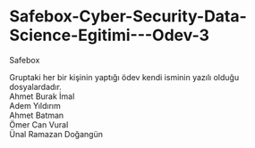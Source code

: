 # Safebox-Cyber-Security-Data-Science-Egitimi---Odev-3
Safebox

Gruptaki her bir kişinin yaptığı ödev kendi isminin yazılı olduğu dosyalardadır.<br />
Ahmet Burak İmal<br />
Adem Yıldırım<br />
Ahmet Batman<br />
Ömer Can Vural<br />
Ünal Ramazan Doğangün<br />
